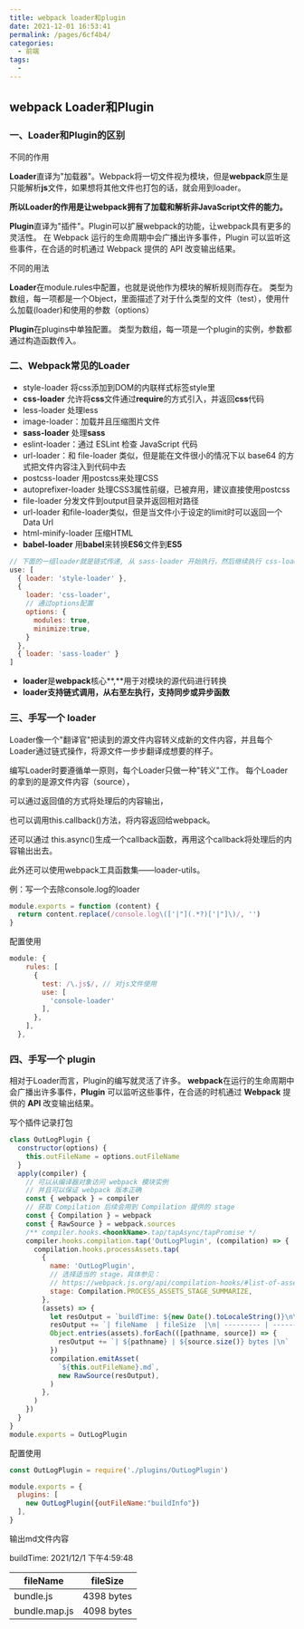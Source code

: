 ```yaml
---
title: webpack loader和plugin
date: 2021-12-01 16:53:41
permalink: /pages/6cf4b4/
categories:
  - 前端
tags:
  - 
---
```


## webpack Loader和Plugin

### 一、Loader和Plugin的区别

不同的作用

**Loader**直译为"加载器"。Webpack将一切文件视为模块，但是**webpack**原生是只能解析**js**文件，如果想将其他文件也打包的话，就会用到loader。

 **所以Loader的作用是让webpack拥有了加载和解析非JavaScript文件的能力。**



**Plugin**直译为"插件"。Plugin可以扩展webpack的功能，让webpack具有更多的灵活性。 在 Webpack 运行的生命周期中会广播出许多事件，Plugin 可以监听这些事件，在合适的时机通过 Webpack 提供的 API 改变输出结果。



不同的用法

**Loader**在module.rules中配置，也就是说他作为模块的解析规则而存在。 类型为数组，每一项都是一个Object，里面描述了对于什么类型的文件（test），使用什么加载(loader)和使用的参数（options）

**Plugin**在plugins中单独配置。 类型为数组，每一项是一个plugin的实例，参数都通过构造函数传入。



### 二、Webpack常见的Loader

- style-loader 将css添加到DOM的内联样式标签style里
- **css-loader** 允许将**css**文件通过**require**的方式引入，并返回**css**代码
- less-loader 处理less
- image-loader：加载并且压缩图片文件
- **sass-loader** 处理**sass**
- eslint-loader：通过 ESLint 检查 JavaScript 代码
-  url-loader：和 file-loader 类似，但是能在文件很小的情况下以 base64 的方式把文件内容注入到代码中去
- postcss-loader 用postcss来处理CSS
- autoprefixer-loader 处理CSS3属性前缀，已被弃用，建议直接使用postcss
- file-loader 分发文件到output目录并返回相对路径
- url-loader 和file-loader类似，但是当文件小于设定的limit时可以返回一个Data Url
- html-minify-loader 压缩HTML
- **babel-loader** 用**babel**来转换**ES6**文件到**ES5**

```js
// 下面的一组loader就是链式传递, 从 sass-loader 开始执行，然后继续执行 css-loader，最后以 style-loader 为结束
use: [
  { loader: 'style-loader' },
  {
    loader: 'css-loader',
    // 通过options配置
    options: {
      modules: true,
      minimize:true,
    }
  },
  { loader: 'sass-loader' }
]
```

- **loader**是**webpack**核心**,**用于对模块的源代码进行转换
- **loader支持链式调用，从右至左执行，支持同步或异步函数**





### 三、手写一个 loader 



Loader像一个"翻译官"把读到的源文件内容转义成新的文件内容，并且每个Loader通过链式操作，将源文件一步步翻译成想要的样子。



编写Loader时要遵循单一原则，每个Loader只做一种"转义"工作。 每个Loader的拿到的是源文件内容（source），

可以通过返回值的方式将处理后的内容输出，

也可以调用this.callback()方法，将内容返回给webpack。

还可以通过 this.async()生成一个callback函数，再用这个callback将处理后的内容输出出去。 

此外还可以使用webpack工具函数集——loader-utils。



例：写一个去除console.log的loader

```js
module.exports = function (content) {
  return content.replace(/console.log\(['|"](.*?)['|"]\)/, '')
}
```

配置使用

```js
module: {
    rules: [
      {
        test: /\.js$/, // 对js文件使用
        use: [
          'console-loader'
        ],
      },
    ],
  },

```



### 四、手写一个 plugin

相对于Loader而言，Plugin的编写就灵活了许多。 **webpack**在运行的生命周期中会广播出许多事件，**Plugin** 可以监听这些事件，在合适的时机通过 **Webpack** 提供的 **API** 改变输出结果。

写个插件记录打包

```js
class OutLogPlugin {
  constructor(options) {
    this.outFileName = options.outFileName
  }
  apply(compiler) {
    // 可以从编译器对象访问 webpack 模块实例
    // 并且可以保证 webpack 版本正确
    const { webpack } = compiler
    // 获取 Compilation 后续会用到 Compilation 提供的 stage
    const { Compilation } = webpack
    const { RawSource } = webpack.sources
    /** compiler.hooks.<hoonkName>.tap/tapAsync/tapPromise */
    compiler.hooks.compilation.tap('OutLogPlugin', (compilation) => {
      compilation.hooks.processAssets.tap(
        {
          name: 'OutLogPlugin',
          // 选择适当的 stage，具体参见：
          // https://webpack.js.org/api/compilation-hooks/#list-of-asset-processing-stages
          stage: Compilation.PROCESS_ASSETS_STAGE_SUMMARIZE,
        },
        (assets) => {
          let resOutput = `buildTime: ${new Date().toLocaleString()}\n\n`
          resOutput += `| fileName  | fileSize  |\n| --------- | --------- |\n`
          Object.entries(assets).forEach(([pathname, source]) => {
            resOutput += `| ${pathname} | ${source.size()} bytes |\n`
          })
          compilation.emitAsset(
            `${this.outFileName}.md`,
            new RawSource(resOutput),
          )
        },
      )
    })
  }
}
module.exports = OutLogPlugin

```

配置使用

```js
const OutLogPlugin = require('./plugins/OutLogPlugin')

module.exports = {
  plugins: [
    new OutLogPlugin({outFileName:"buildInfo"})
  ],
}
```

输出md文件内容



buildTime: 2021/12/1 下午4:59:48



| fileName      | fileSize   |
| ------------- | ---------- |
| bundle.js     | 4398 bytes |
| bundle.map.js | 4098 bytes |

  